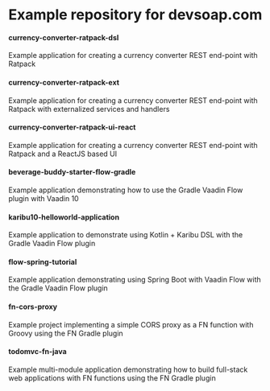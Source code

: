 # Example repository for devsoap.com

#### 	currency-converter-ratpack-dsl
Example application for creating a currency converter REST end-point with Ratpack

#### 	currency-converter-ratpack-ext
Example application for creating a currency converter REST end-point with Ratpack with externalized services and handlers

#### currency-converter-ratpack-ui-react
Example application for creating a currency converter REST end-point with Ratpack and a ReactJS based UI

#### beverage-buddy-starter-flow-gradle
Example application demonstrating how to use the Gradle Vaadin Flow plugin with Vaadin 10

#### karibu10-helloworld-application
Example application to demonstrate using Kotlin + Karibu DSL with the Gradle Vaadin Flow plugin

#### flow-spring-tutorial
Example application demonstrating using Spring Boot with Vaadin Flow with the Gradle Vaadin Flow plugin

#### fn-cors-proxy
Example project implementing a simple CORS proxy as a FN function with Groovy using the FN Gradle plugin

#### todomvc-fn-java
Example multi-module application demonstrating how to build full-stack web applications with FN functions using the FN Gradle plugin
